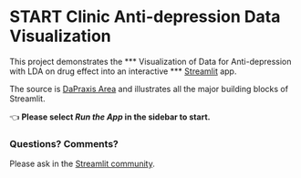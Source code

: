 # START Clinic Anti-depression Data Visualization

This project demonstrates the *** Visualization of Data for Anti-depression with LDA on drug effect into an interactive *** [Streamlit](https://streamlit.io) app.

The source is [DaPraxis Area](https://github.com/DaPraxis/IMLdepressionData) and illustrates all the major building blocks of Streamlit.

👈 **Please select _Run the App_ in the sidebar to start.**

### Questions? Comments?

Please ask in the [Streamlit community](https://discuss.streamlit.io).